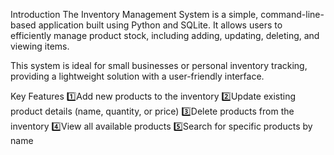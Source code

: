 Introduction
The Inventory Management System is a simple, command-line-based application 
built using Python and SQLite. It allows users to efficiently manage product 
stock, including adding, updating, deleting, and viewing items.

This system is ideal for small businesses or personal inventory tracking, 
providing a lightweight solution with a user-friendly interface.

Key Features
1️⃣Add new products to the inventory
2️⃣Update existing product details (name, quantity, or price)
3️⃣Delete products from the inventory
4️⃣View all available products
5️⃣Search for specific products by name